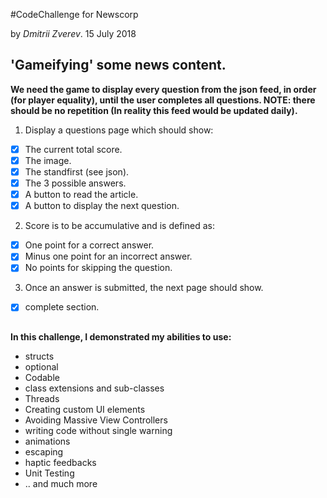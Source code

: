 #CodeChallenge for Newscorp

by _Dmitrii Zverev_. 15 July 2018

<h2>'Gameifying' some news content.</h2>

 **We need the game to display every question from the json feed, in order (for player equality), until the user completes all questions. NOTE: there should be no repetition (In reality this feed would be updated daily).**
 
 
 1.	Display a questions page which should show:
- [x] The current total score.
- [x] The image.
- [x] The standfirst (see json).
- [x] The 3 possible answers.
- [x] A button to read the article.
- [x] A button to display the next question.

2.	Score is to be accumulative and is defined as:
- [x] One point for a correct answer.
- [x] Minus one point for an incorrect answer.
- [x] No points for skipping the question.

3.	Once an answer is submitted, the next page should show.
- [x] complete section.


<h2> </h2>

 **In this challenge, I demonstrated my abilities to use:**
 
- structs
- optional 
- Codable 
- class extensions and sub-classes
- Threads
- Creating custom UI elements
- Avoiding Massive View Controllers
- writing code without single warning 
- animations
- escaping
- haptic feedbacks
- Unit Testing
- ..  and much more 
